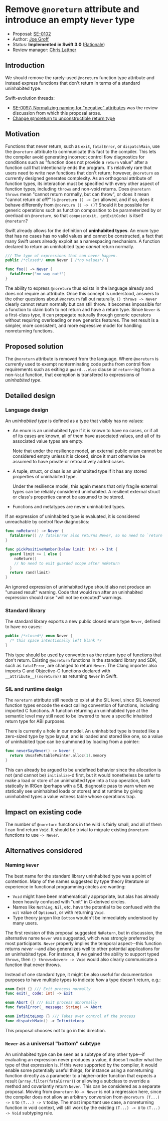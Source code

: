 # Remove `@noreturn` attribute and introduce an empty `Never` type

* Proposal: [SE-0102](0102-noreturn-bottom-type.md)
* Author: [Joe Groff](https://github.com/jckarter)
* Status: **Implemented in Swift 3.0** ([Rationale](https://lists.swift.org/pipermail/swift-evolution-announce/2016-June/000205.html))
* Review manager: [Chris Lattner](http://github.com/lattner)

## Introduction

We should remove the rarely-used `@noreturn` function type attribute and
instead express functions that don't return in terms of a standard
uninhabited type.

Swift-evolution threads:

- [SE-0097: Normalizing naming for "negative" attributes](https://lists.swift.org/pipermail/swift-evolution-announce/2016-May/000167.html)
  was the review discussion from which this proposal arose.
- [Change @noreturn to unconstructible return type](https://lists.swift.org/pipermail/swift-evolution/Week-of-Mon-20160530/020140.html)

## Motivation

Functions that never return, such as `exit`, `fatalError`, or `dispatchMain`,
use the `@noreturn` attribute to communicate this fact to the compiler. This
lets the compiler avoid generating incorrect control flow diagnostics for
conditions such as "function does not provide a `return` value" after a
function call that intentionally ends the program. It's relatively rare that
users need to write new functions that don't return; however, `@noreturn` as
currently designed generates complexity. As an orthogonal attribute of function
types, its interaction must be specified with every other aspect of function
types, including `throws` and non-void returns. Does `@noreturn throws` mean
"cannot return normally, but can throw", or does it mean "cannot return *at
all*?" Is `@noreturn () -> Int` allowed, and if so, does it behave differently
from `@noreturn () -> ()`? Should it be possible for generic operations such as
function composition to be parameterized by or overload on `@noreturn`, so that
`compose(exit, getExitCode)` is itself `@noreturn`?

Swift already allows for the definition of **uninhabited types**. An enum type that
has no cases has no valid values and cannot be constructed, a fact that
many Swift users already exploit as a namespacing mechanism.
A function declared to return an uninhabited type *cannot* return normally.

```swift
/// The type of expressions that can never happen.
public /*closed*/ enum Never { /*no values*/ }

func foo() -> Never {
  fatalError("no way out!")
}
```

The ability to express `@noreturn` thus exists in the language already and
does not require an attribute. Once this concept is understood,
answers to the other questions about `@noreturn` fall out naturally.
`() throws -> Never` clearly cannot return normally but can still throw.
It becomes impossible for a function to claim both to not return and have a
return type. Since `Never` is a first-class type, it can propagate naturally
through generic operators without requiring overloading or new generics
features. The net result is a simpler, more consistent, and more expressive model
for handling nonreturning functions.

## Proposed solution

The `@noreturn` attribute is removed from the language.
Where `@noreturn` is currently used to exempt nonterminating code paths from
control flow requirements such as exiting a `guard...else` clause or
`return`-ing from a non-`Void` function, that exemption is
transfered to expressions of *uninhabited type*.

## Detailed design

### Language design

An *uninhabited type* is defined as a type that visibly has no values:

- An enum is an uninhabited type if it is known to have no cases, or if all of its
  cases are known, all of them have associated values, and all of its
  associated value types are empty.

  Note that under the resilience model, an external public enum cannot be
  considered empty unless it is closed, since it must otherwise be assumed to
  have private or retroactively added cases.
  
- A tuple, struct, or class is an uninhabited type if it has any stored
  properties of uninhabited type.

  Under the resilience model, this again means that only fragile external types
  can be reliably considered uninhabited. A resilient external struct or
  class's properties cannot be assumed to be stored.
  
- Functions and metatypes are never uninhabited types.

If an expression of uninhabited type is evaluated, it is considered unreachable
by control flow diagnostics:

```swift
func noReturn() -> Never {
  fatalError() // fatalError also returns Never, so no need to `return`
}

func pickPositiveNumber(below limit: Int) -> Int {
  guard limit >= 1 else {
    noReturn()
    // No need to exit guarded scope after noReturn
  }
  return rand(limit)
}
```

An ignored expression of uninhabited type should also not produce an "unused
result" warning. Code that would run after an uninhabited expression should
raise "will not be executed" warnings.

### Standard library

The standard library
exports a new public closed enum type `Never`, defined to have no cases:

```swift
public /*closed*/ enum Never {
  /* this space intentionally left blank */
}
```

This type should be used by convention as the return type of functions that don't
return. Existing `@noreturn` functions in the standard library and SDK, such
as `fatalError`, are changed to return `Never`. The Clang importer also imports
C and Objective-C functions declared with `__attribute__((noreturn))` as
returning `Never` in Swift.

### SIL and runtime design

The `noreturn` attribute still needs to exist at the SIL level, since SIL
lowered function types encode the exact calling convention of functions,
including imported C functions. A function returning an uninhabited type at the
semantic level may still need to be lowered to have a specific inhabited return
type for ABI purposes.

There is currently a hole in our model. An uninhabited type is treated like
a zero-sized type by type layout, and is loaded and stored like one, so a value
of uninhabited type can be summoned by loading from a pointer:

```swift
func neverSayNever() -> Never {
  return UnsafeMutablePointer.alloc(1).memory
}
```

This can already be argued to be undefined behavior since the allocation is not
(and cannot be) `initialize`-d first, but it would nonetheless be safer to
make a load or store of an uninhabited type into
a trap operation, both statically in IRGen (perhaps with a SIL diagnostic
pass to warn when we statically see uninhabited loads or stores) and at runtime
by giving uninhabited types a value witness table whose operations trap.

## Impact on existing code

The number of `@noreturn` functions in the wild is fairly small, and all of
them I can find return `Void`. It should be trivial to migrate
existing `@noreturn` functions to use `-> Never`.

## Alternatives considered

### Naming `Never`

The best name for the standard library uninhabited type was a point of
contention. Many of the names suggested by type theory literature or
experience in functional programming circles are wanting:

- `Void` might have been mathematically appropriate, but alas has already been
  heavily confused with "unit" in C-derived circles.
- Names like `Nothing`, `Nil`, etc. have the potential to be confused with the
  `nil` value of `Optional`, or with returning `Void`.
- Type theory jargon like `Bottom` wouldn't be immediately understood by many
  users.

The first revision of this proposal suggested `NoReturn`, but
in discussion, the alternative name `Never` was suggested, which was strongly
preferred by most participants. `Never`
properly implies the temporal aspect--this function returns *never*
--and also generalizes well to other potential applications for an uninhabited
type. For instance, if we gained the ability to support typed `throws`, then
`() throws<Never> -> Void` would also clearly communicate a function that never
throws.

Instead of one standard type, it might be also useful for documentation purposes to
have multiple types to indicate *how* a type doesn't return, e.g.:

```swift
enum Exit {} /// Exit process normally
func exit(_ code: Int) -> Exit

enum Abort {} /// Exit process abnormally
func fatalError(_ message: String) -> Abort

enum InfiniteLoop {} /// Takes over control of the process
func dispatchMain() -> InfiniteLoop
```

This proposal chooses not to go in this direction.

### `Never` as a universal "bottom" subtype

An uninhabited type can be seen as a subtype of any other type--if evaluating
an expression never produces a value, it doesn't matter what the type of that
expression is. If this were supported by the compiler, it would enable some
potentially useful things, for instance using a nonreturning function directly
as a parameter to a higher-order function that expects a result
(`array.filter(fatalError)`) or allowing a subclass to override a method and
covariantly return `Never`. This can be considered as a separate proposal.
Moving from `@noreturn` to `-> Never` is not a regression here, since the
compiler does not allow an arbitrary conversion from `@noreturn (T...) -> U`
to `(T...) -> V` today. The most important use case, a nonreturning function
in void context, will still work by the existing `(T...) -> U` to
`(T...) -> Void` subtyping rule.

